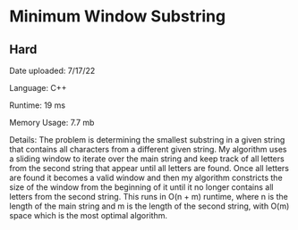 
# Minimum Window Substring

## Hard

Date uploaded: 7/17/22

Language: C++

Runtime: 19 ms

Memory Usage: 7.7 mb

Details: The problem is determining the smallest substring in a given string that contains all characters from a different given string. My algorithm uses a sliding window to iterate over the main string and keep track of all letters from the second string that appear until all letters are found. Once all letters are found it becomes a valid window and then my algorithm constricts the size of the window from the beginning of it until it no longer contains all letters from the second string. This runs in O(n + m) runtime, where n is the length of the main string and m is the length of the second string, with O(m) space which is the most optimal algorithm.
